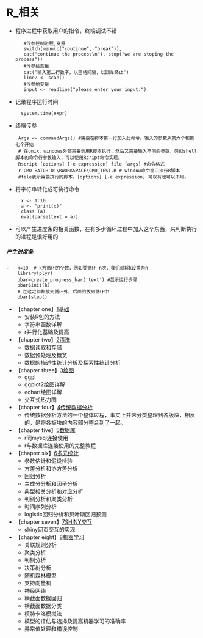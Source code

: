 # R_相关
  * 程序进程中获取用户的指令，终端调试不错     

           #传参控制进程,变量 
           switch(menu(c("coutinue", "break")),
           cat("continue the process\n"), stop("we are stoping the process")) 
           #传参给变量 
           cat("输入第二行数字，以空格间隔，以回车终止")
           line2 <- scan()
           #传参给变量 
           input <- readline("please enter your input:")

  * 记录程序运行时间
          
          system.time(expr)

          
  * 终端传参
  
         Args <- commandArgs() #需要在脚本第一行加入此命令。输入的参数从第六个和第七个开始
         # 在unix、windows外部需要调用R脚本执行，然后又需要输入不同的参数，类似shell脚本的命令行参数输入，可以使用Rcript命令实现。
         Rscript [options] [-e expression] file [args] #命令格式
         r CMD BATCH D:\RWORKSPACE\CMD_TEST.R # window命令窗口执行R脚本
         #file表示需要执行的脚本，[options] [-e expression] 可以有也可以不用。

   * 将字符串转化成可执行命令
   
           x <- 1:10
           a <- "print(x)"
           class (a)
           eval(parse(text = a))
* 可以产生进度条的相关函数，在有多步循环过程中加入这个东西，来判断执行的进程是很好用的
#####  产生进度条
    -   k=10  # k为循环的个数，例如要循环 n次，我们就将k设置为n
        library(plyr)
        pbar=create_progress_bar('text') #显示运行步骤
        pbar$init(k) 
        # 在这之前都放到循环外，后面的放到循环中
        pbar$step()   

  * 【chapter one】[1基础](https://github.com/w666x/R/tree/master/r_1基础应用)
    * 安装R包的方法
    * 字符串函数详解
    * r并行化基础及提高
  * 【chapter two】[2清洗](https://github.com/w666x/R/tree/master/r_2数据清洗)
    * 数据读取和存储
    * 数据预处理及概览
    * 数据的描述性统计分析及探索性统计分析
  * 【chapter three】[3绘图](https://github.com/w666x/R/tree/master/r_3绘图)
    * ggpl
    * ggplot2绘图详解
    * echart绘图详解	
    * 交互式热力图	
  * 【chapter four】[4传统数据分析](https://github.com/w666x/R/tree/master/r_4传统数据统计分析)	
    * 传统数据分析方法的一个整体过程，事实上并未分类整理到各版块，相反的，是将各板块的内容部分整合到了一起。	
  * 【chapter five】[5数据库](https://github.com/w666x/R/tree/master/r_5数据库)	
    * r同mysql连接使用	
    * r与数据库连接使用的完整教程	
  * 【chapter six】[6多元统计](https://github.com/w666x/R/tree/master/r_6多元统计)	
    * 参数估计和假设检验	
    * 方差分析和协方差分析	
    * 回归分析	
    * 主成分分析和因子分析	
    * 典型相关分析和对应分析	
    * 判别分析和聚类分析	
    * 时间序列分析	
    * logistic回归分析和贝叶斯回归预测	
  * 【chapter seven】[7SHINY交互](https://github.com/w666x/R/tree/master/r_7SHINY交互)	
    * shiny网页交互的实现	
  * 【chapter eight】[8机器学习](https://github.com/w666x/R/tree/master/r_8机器学习)	
    * 关联规则分析	
    * 聚类分析	
    * 判别分析	
    * 决策树分析	
    * 随机森林模型	
    * 支持向量机	
    * 神经网络	
    * 横截面数据回归	
    * 横截面数据分类	
    * 模特卡洛模拟法	
    * 模型的评估与选择及提高机器学习的准确率	
    * 异常值处理和错误控制
